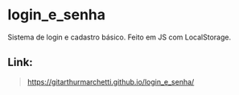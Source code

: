 # login_e_senha
Sistema de login e cadastro básico. Feito em JS com LocalStorage.

## Link:

> https://gitarthurmarchetti.github.io/login_e_senha/
